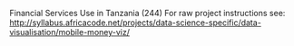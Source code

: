 Financial Services Use in Tanzania (244)
For raw project instructions see: http://syllabus.africacode.net/projects/data-science-specific/data-visualisation/mobile-money-viz/